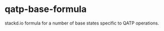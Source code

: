qatp-base-formula
=================

stackd.io formula for a number of base states specific to QATP operations.
